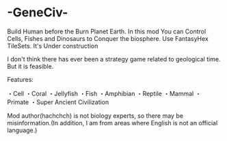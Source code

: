 # -GeneCiv-
Build Human before the Burn Planet Earth. In  this mod You can Control Cells, Fishes and Dinosaurs to Conquer the biosphere. Use FantasyHex TileSets. It's Under construction

I don't think there has ever been a strategy game related to geological time. But it is feasible.

Features:

・Cell
・Coral
・Jellyfish
・Fish
・Amphibian
・Reptile
・Mammal
・Primate
・Super Ancient Civilization

Mod author(hachchch) is not biology experts, so there may be misinformation.(In addition, I am from areas where English is not an official language.)
